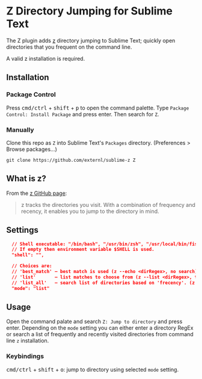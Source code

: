 # Z Directory Jumping for Sublime Text

The Z plugin adds [z](https://github.com/rupa/z) directory jumping to Sublime Text; quickly open directories that you frequent on the command line.

A valid z installation is required.

## Installation

### Package Control

Press <kbd>cmd/ctrl</kbd> + <kbd>shift</kbd> + <kbd>p</kbd> to open the command palette.
Type `Package Control: Install Package` and press enter. Then search for `Z`.

### Manually

Clone this repo as `Z` into Sublime Text's `Packages` directory. (Preferences > Browse packages...)

```
git clone https://github.com/externl/sublime-z Z
```

## What is z?

From the [z GitHub page](https://github.com/rupa/z):
> z tracks the directories you visit. With a combination of frequency and recency, it enables you to jump to the directory in mind.

## Settings

```json
  // Shell executable: "/bin/bash", "/usr/bin/zsh", "/usr/local/bin/fish"...
  // If empty then environment variable $SHELL is used.
  "shell": "",

  // Choices are:
  // 'best_match' — best match is used (z --echo <dirRegex>, no search)
  // 'list'       — list matches to choose from (z --list <dirRegex>, then search)
  // 'list_all'   — search list of directories based on 'frecency'. (z --list, then search)
  "mode": "list"
```

## Usage

Open the command palate and search `Z: Jump to directory` and press enter. Depending on the `mode` setting you can either enter a directory RegEx or search a list of frequently and recently visited directories from command line `z` installation.

### Keybindings

<kbd>cmd/ctrl</kbd> + <kbd>shift</kbd> + <kbd>o</kbd>: jump to directory using selected `mode` setting.


